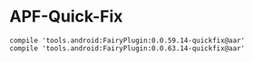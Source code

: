 # APF-Quick-Fix
```
compile 'tools.android:FairyPlugin:0.0.59.14-quickfix@aar'
compile 'tools.android:FairyPlugin:0.0.63.14-quickfix@aar'
```

